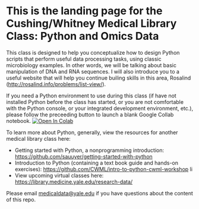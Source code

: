 # This is the landing page for the Cushing/Whitney Medical Library Class: Python and Omics Data

This class is designed to help you conceptualize how to design Python scripts that perform useful data processing tasks, using classic microbiology examples. In other words, we will be talking about basic manipulation of DNA and RNA sequences. I will also introduce you to a useful website that will help you continue builing skills in this area, Rosalind (http://rosalind.info/problems/list-view/). 

If you need a Python environment to use during this class (if have not installed Python before the class has started, or you are not comfortable with the Python console, or your integrated development environment, etc.), please follow the preceeding button to launch a blank Google Collab notebook.
[![Open In Colab](https://colab.research.google.com/assets/colab-badge.svg)](https://colab.research.google.com/github/sauuyer/python-and-omics-data/blob/master/workbook-python-and-omics-data.ipynb) 

To learn more about Python, generally, view the resources for another medical library class here: 
* Getting started with Python, a nonprogramming introduction: https://github.com/sauuyer/getting-started-with-python
* Introduction to Python (containing a text book guide and hands-on exercises): https://github.com/CWML/intro-to-python-cwml-workshop
li
* View upcoming virtual classes here: https://library.medicine.yale.edu/research-data/

Please email medicaldata@yale.edu if you have questions about the content of this repo.
